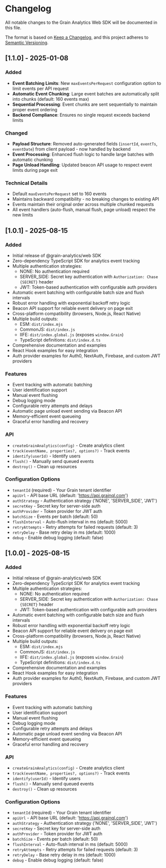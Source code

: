 # Changelog

All notable changes to the Grain Analytics Web SDK will be documented in this file.

The format is based on [Keep a Changelog](https://keepachangelog.com/en/1.0.0/),
and this project adheres to [Semantic Versioning](https://semver.org/spec/v2.0.0.html).

## [1.1.0] - 2025-01-08

### Added
- **Event Batching Limits**: New `maxEventsPerRequest` configuration option to limit events per API request
- **Automatic Event Chunking**: Large event batches are automatically split into chunks (default: 160 events max)
- **Sequential Processing**: Event chunks are sent sequentially to maintain proper event ordering
- **Backend Compliance**: Ensures no single request exceeds backend limits

### Changed
- **Payload Structure**: Removed auto-generated fields (`insertId`, `eventTs`, `eventDate`) from client payload - now handled by backend
- **Event Processing**: Enhanced flush logic to handle large batches with automatic chunking
- **Page Unload Handling**: Updated beacon API usage to respect event limits during page exit

### Technical Details
- Default `maxEventsPerRequest` set to 160 events
- Maintains backward compatibility - no breaking changes to existing API
- Events maintain their original order across multiple chunked requests
- All event handlers (auto-flush, manual flush, page unload) respect the new limits

## [1.0.1] - 2025-08-15

### Added
- Initial release of @grain-analytics/web SDK
- Zero-dependency TypeScript SDK for analytics event tracking
- Multiple authentication strategies:
  - NONE: No authentication required
  - SERVER_SIDE: Secret key authentication with `Authorization: Chase {SECRET}` header
  - JWT: Token-based authentication with configurable auth providers
- Automatic event batching with configurable batch size and flush intervals
- Robust error handling with exponential backoff retry logic
- Beacon API support for reliable event delivery on page exit
- Cross-platform compatibility (browsers, Node.js, React Native)
- Multiple build outputs:
  - ESM: `dist/index.mjs`
  - CommonJS: `dist/index.js`
  - IIFE: `dist/index.global.js` (exposes `window.Grain`)
  - TypeScript definitions: `dist/index.d.ts`
- Comprehensive documentation and examples
- React Hook examples for easy integration
- Auth provider examples for Auth0, NextAuth, Firebase, and custom JWT providers

### Features
- Event tracking with automatic batching
- User identification support
- Manual event flushing
- Debug logging mode
- Configurable retry attempts and delays
- Automatic page unload event sending via Beacon API
- Memory-efficient event queueing
- Graceful error handling and recovery

### API
- `createGrainAnalytics(config)` - Create analytics client
- `track(eventName, properties?, options?)` - Track events
- `identify(userId)` - Identify users
- `flush()` - Manually send queued events
- `destroy()` - Clean up resources

### Configuration Options
- `tenantId` (required) - Your Grain tenant identifier
- `apiUrl` - API base URL (default: 'https://api.grainql.com')
- `authStrategy` - Authentication strategy ('NONE', 'SERVER_SIDE', 'JWT')
- `secretKey` - Secret key for server-side auth
- `authProvider` - Token provider for JWT auth
- `batchSize` - Events per batch (default: 50)
- `flushInterval` - Auto-flush interval in ms (default: 5000)
- `retryAttempts` - Retry attempts for failed requests (default: 3)
- `retryDelay` - Base retry delay in ms (default: 1000)
- `debug` - Enable debug logging (default: false)

## [1.0.0] - 2025-08-15

### Added
- Initial release of @grain-analytics/web SDK
- Zero-dependency TypeScript SDK for analytics event tracking
- Multiple authentication strategies:
  - NONE: No authentication required
  - SERVER_SIDE: Secret key authentication with `Authorization: Chase {SECRET}` header
  - JWT: Token-based authentication with configurable auth providers
- Automatic event batching with configurable batch size and flush intervals
- Robust error handling with exponential backoff retry logic
- Beacon API support for reliable event delivery on page exit
- Cross-platform compatibility (browsers, Node.js, React Native)
- Multiple build outputs:
  - ESM: `dist/index.mjs`
  - CommonJS: `dist/index.js`
  - IIFE: `dist/index.global.js` (exposes `window.Grain`)
  - TypeScript definitions: `dist/index.d.ts`
- Comprehensive documentation and examples
- React Hook examples for easy integration
- Auth provider examples for Auth0, NextAuth, Firebase, and custom JWT providers

### Features
- Event tracking with automatic batching
- User identification support
- Manual event flushing
- Debug logging mode
- Configurable retry attempts and delays
- Automatic page unload event sending via Beacon API
- Memory-efficient event queueing
- Graceful error handling and recovery

### API
- `createGrainAnalytics(config)` - Create analytics client
- `track(eventName, properties?, options?)` - Track events
- `identify(userId)` - Identify users
- `flush()` - Manually send queued events
- `destroy()` - Clean up resources

### Configuration Options
- `tenantId` (required) - Your Grain tenant identifier
- `apiUrl` - API base URL (default: 'https://api.grainql.com')
- `authStrategy` - Authentication strategy ('NONE', 'SERVER_SIDE', 'JWT')
- `secretKey` - Secret key for server-side auth
- `authProvider` - Token provider for JWT auth
- `batchSize` - Events per batch (default: 50)
- `flushInterval` - Auto-flush interval in ms (default: 5000)
- `retryAttempts` - Retry attempts for failed requests (default: 3)
- `retryDelay` - Base retry delay in ms (default: 1000)
- `debug` - Enable debug logging (default: false)
